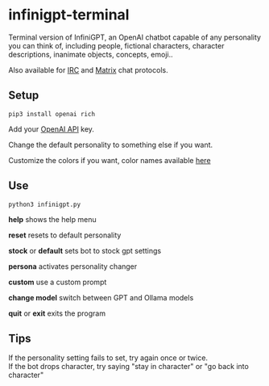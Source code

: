 # infinigpt-terminal

Terminal version of InfiniGPT, an OpenAI chatbot capable of any personality you can think of, including people, fictional characters, character descriptions, inanimate objects, concepts, emoji.. 

Also available for [IRC](https://github.com/h1ddenpr0cess20/infinigpt-irc) and [Matrix](https://github.com/h1ddenpr0cess20/infinigpt-matrix) chat protocols.  



## Setup
```
pip3 install openai rich
```
Add your [OpenAI API](https://platform.openai.com/signup) key.

Change the default personality to something else if you want.

Customize the colors if you want, color names available [here](https://rich.readthedocs.io/en/stable/appendix/colors.html)

## Use
```
python3 infinigpt.py
```


**help** shows the help menu

**reset**  resets to default personality

**stock** or **default**  sets bot to stock gpt settings

**persona**  activates personality changer

**custom**  use a custom prompt

**change model**  switch between GPT and Ollama models

**quit** or **exit** exits the program

## Tips

If the personality setting fails to set, try again once or twice.  
If the bot drops character, try saying "stay in character" or "go back into character"

